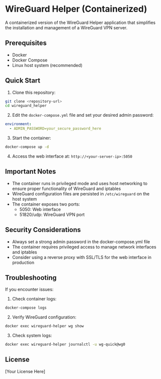 # WireGuard Helper (Containerized)

A containerized version of the WireGuard Helper application that simplifies the installation and management of a WireGuard VPN server.

## Prerequisites

- Docker
- Docker Compose
- Linux host system (recommended)

## Quick Start

1. Clone this repository:
```bash
git clone <repository-url>
cd wireguard_helper
```

2. Edit the `docker-compose.yml` file and set your desired admin password:
```yaml
environment:
  - ADMIN_PASSWORD=your_secure_password_here
```

3. Start the container:
```bash
docker-compose up -d
```

4. Access the web interface at: `http://<your-server-ip>:5050`

## Important Notes

- The container runs in privileged mode and uses host networking to ensure proper functionality of WireGuard and iptables
- WireGuard configuration files are persisted in `/etc/wireguard` on the host system
- The container exposes two ports:
  - 5050: Web interface
  - 51820/udp: WireGuard VPN port

## Security Considerations

- Always set a strong admin password in the docker-compose.yml file
- The container requires privileged access to manage network interfaces and iptables
- Consider using a reverse proxy with SSL/TLS for the web interface in production

## Troubleshooting

If you encounter issues:

1. Check container logs:
```bash
docker-compose logs
```

2. Verify WireGuard configuration:
```bash
docker exec wireguard-helper wg show
```

3. Check system logs:
```bash
docker exec wireguard-helper journalctl -u wg-quick@wg0
```

## License

[Your License Here]
